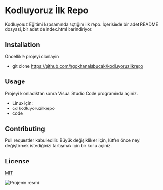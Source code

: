 # Kodluyoruz İlk Repo
Kodluyoruz Eğitimi kapsamında açtığım ilk repo. İçerisinde bir adet README dosyasi, bir adet de index.html barindiriyor.
## Installation
Öncellikle projeyi clonlayin
* git clone https://github.com/hgokhanalabucak/kodluyoruzilkrepo
## Usage
Projeyi klonladiktan sonra Visual Studio Code programinda açiniz.
* Linux için:
* cd kodluyoruzilkrepo
* code.
## Contributing
Pull requestler kabul edilir. Büyük değişiklikler için, lütfen önce neyi değiştirmek istediğinizi tartışmak için bir konu açiniz.
## License
[MIT](https://choosealicense.com/licenses/mit/)

![Projenin resmi](https://github.com/hgokhanalabucak/kodluyoruzilkrepo)
